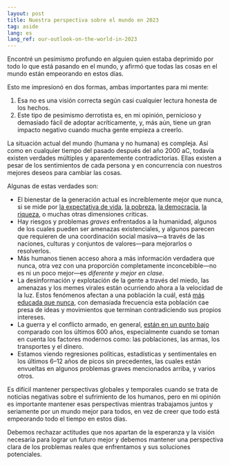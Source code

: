 ```yaml
---
layout: post
title: Nuestra perspectiva sobre el mundo en 2023
tag: aside
lang: es
lang_ref: our-outlook-on-the-world-in-2023
---
```


Encontré un pesimismo profundo en alguien quien estaba deprimido por todo lo que
está pasando en el mundo, y afirmó que todas las cosas en el mundo están
empeorando en estos días.

Esto me impresionó en dos formas, ambas importantes para mi mente:

1. Esa no es una visión correcta según casi cualquier lectura honesta de los
   hechos.
2. Este tipo de pesimismo derrotista es, en mi opinión, pernicioso y demasiado
   fácil de adoptar acríticamente, y, más aún, tiene un gran impacto negativo
   cuando mucha gente empieza a creerlo.

La situación actual del mundo (humana y no humana) es compleja. Así como en
cualquier tiempo del pasado después del año 2000 aC, todavía existen verdades
múltiples y aparentemente contradictorias. Ellas existen a pesar de los
sentimientos de cada persona y en concurrencia con nuestros mejores deseos para
cambiar las cosas.

Algunas de estas verdades son:

* El bienestar de la generación actual es increíblemente mejor que nunca, si se
  mide por [la expectativa de vida][le], [la pobreza][po], [la democracia][de],
  [la riqueza][we], o muchas otras dimensiones críticas.
* Hay riesgos y problemas _graves_ enfrentados a la humanidad, algunos de los
  cuales pueden ser amenazas existenciales, y algunos parecen que requieren de
  una coordinación social masiva—a través de las naciones, culturas y conjuntos
  de valores—para mejorarlos o resolverlos.
* Más humanos tienen acceso ahora a más información verdadera que nunca, otra
  vez con una proporción completamente inconcebible—no es ni un poco mejor—es
  _diferente y mejor en clase_.
* La desinformación y explotación de la gente a través del miedo, las amenazas y
  los memes virales están ocurriendo ahora a la velocidad de la luz. Estos
  fenómenos afectan a una población la cuál, está [más educada que nunca][ed],
  con demasiada frecuencia esta población cae presa de ideas y movimientos que
  terminan contradiciendo sus propios intereses.
* La guerra y el conflicto armado, en general, [están en un punto bajo][wa]
  comparado con los últimos 600 años, especialmente cuando se toman en cuenta
  los factores modernos como: las poblaciones, las armas, los transportes y el
  dinero.
* Estamos viendo regresiones políticas, estadísticas y sentimentales en los
  últimos 6–12 años de picos sin precedentes, las cuales están envueltas en
  algunos problemas graves mencionados arriba, y varios otros.

Es difícil mantener perspectivas globales y temporales cuando se trata de
noticias negativas sobre el sufrimiento de los humanos, pero en mi opinión es
importante mantener esas perspectivas mientras trabajamos juntos y seriamente
por un mundo mejor para todos, en vez de creer que todo está empeorando todo el
tiempo en estos días.

Debemos rechazar actitudes que nos apartan de la esperanza y la visión necesaria
para lograr un futuro mejor y debemos mantener una perspectiva clara de los
problemas reales que enfrentamos y sus soluciones potenciales.

[le]: https://ourworldindata.org/life-expectancy
[po]: https://ourworldindata.org/explorers/poverty-explorer?tab=chart&facet=none&country=~OWID_WRL&Indicator=Share+in+poverty&Poverty+line=%242.15+per+day%3A+International+Poverty+Line&Household+survey+data+type=Show+data+from+both+income+and+consumption+surveys&Show+breaks+between+less+comparable+surveys=false
[de]: https://ourworldindata.org/explorers/democracy?tab=chart&country=~OWID_WRL&Dataset=Varieties+of+Democracy&Metric=Electoral+democracy&Sub-metric=Main+index
[we]: https://ourworldindata.org/economic-growth
[ed]: https://ourworldindata.org/global-education
[wa]: https://ourworldindata.org/war-and-peace
